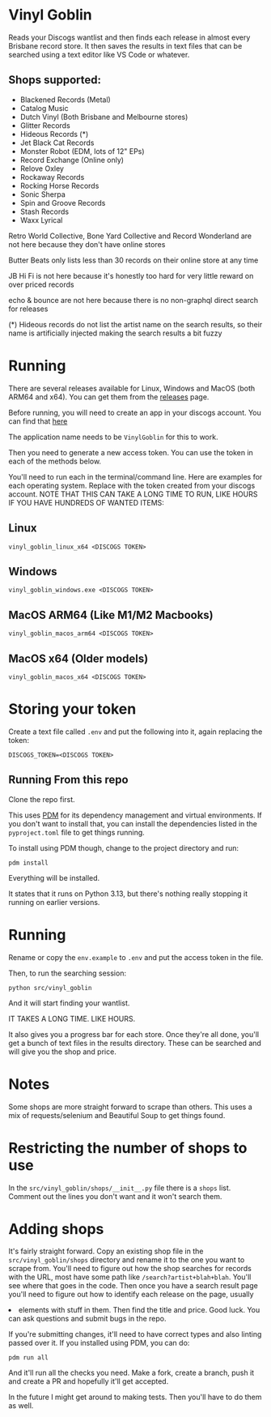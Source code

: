 # Vinyl Goblin
Reads your Discogs wantlist and then finds each release in almost every Brisbane record
store. It then saves the results in text files that can be searched using a text editor like
VS Code or whatever.

## Shops supported:

* Blackened Records (Metal)
* Catalog Music
* Dutch Vinyl (Both Brisbane and Melbourne stores)
* Glitter Records
* Hideous Records (*)
* Jet Black Cat Records
* Monster Robot (EDM, lots of 12" EPs)
* Record Exchange (Online only)
* Relove Oxley
* Rockaway Records
* Rocking Horse Records
* Sonic Sherpa
* Spin and Groove Records
* Stash Records
* Waxx Lyrical

Retro World Collective, Bone Yard Collective and Record Wonderland are not here because they don't have online stores

Butter Beats only lists less than 30 records on their online store at any time

JB Hi Fi is not here because it's honestly too hard for very little reward on over priced records

echo & bounce are not here because there is no non-graphql direct search for releases

(*) Hideous records do not list the artist name on the search results, so their name is artificially injected making the search results a bit fuzzy

# Running

There are several releases available for Linux, Windows and MacOS (both ARM64 and x64). You can get them from the [releases](https://github.com/Centurix/VinylGoblin/releases) page.

Before running, you will need to create an app in your discogs account. You can find that [here](https://www.discogs.com/settings/developers)

The application name needs to be `VinylGoblin` for this to work.

Then you need to generate a new access token. You can use the token in each of the methods below.

You'll need to run each in the terminal/command line. Here are examples for each operating system. Replace <DISCOGS TOKEN> with the token created from your discogs account. NOTE THAT THIS CAN TAKE A LONG TIME TO RUN, LIKE HOURS IF YOU HAVE HUNDREDS OF WANTED ITEMS:

## Linux

`vinyl_goblin_linux_x64 <DISCOGS TOKEN>`

## Windows

`vinyl_goblin_windows.exe <DISCOGS TOKEN>`

## MacOS ARM64 (Like M1/M2 Macbooks)

`vinyl_goblin_macos_arm64 <DISCOGS TOKEN>`

## MacOS x64 (Older models)

`vinyl_goblin_macos_x64 <DISCOGS TOKEN>`

# Storing your token

Create a text file called `.env` and put the following into it, again replacing the token:

`DISCOGS_TOKEN=<DISCOGS TOKEN>`

## Running From this repo

Clone the repo first.

This uses [PDM](https://pdm-project.org/en/latest/) for its dependency management and virtual environments. If you don't want to install that, you
can install the dependencies listed in the `pyproject.toml` file to get things running.

To install using PDM though, change to the project directory and run:

`pdm install`

Everything will be installed.

It states that it runs on Python 3.13, but there's nothing really stopping it running on earlier versions.

# Running

Rename or copy the `env.example` to `.env` and put the access token in the file.

Then, to run the searching session:

`python src/vinyl_goblin`

And it will start finding your wantlist.

IT TAKES A LONG TIME. LIKE HOURS.

It also gives you a progress bar for each store. Once they're all done, you'll get a bunch of text files in the results directory.
These can be searched and will give you the shop and price.

# Notes
Some shops are more straight forward to scrape than others. This uses a mix of requests/selenium and Beautiful Soup to get things found.

# Restricting the number of shops to use
In the `src/vinyl_goblin/shops/__init__.py` file there is a `shops` list. Comment out the lines you don't want and it won't search them.

# Adding shops
It's fairly straight forward. Copy an existing shop file in the `src/vinyl_goblin/shops` directory and rename it to the one you want to scrape from. You'll need to figure out how the shop searches for records with the URL, most have some path like `/search?artist+blah+blah`. You'll see where that goes in the code. Then once you have a search result page you'll need to figure out how to identify each release on the page, usually <li> elements with stuff in them. Then find the title and price. Good luck. You can ask questions and submit bugs in the repo.

If you're submitting changes, it'll need to have correct types and also linting passed over it. If you installed using PDM, you can do:

`pdm run all`

And it'll run all the checks you need. Make a fork, create a branch, push it and create a PR and hopefully it'll get accepted.

In the future I might get around to making tests. Then you'll have to do them as well.

